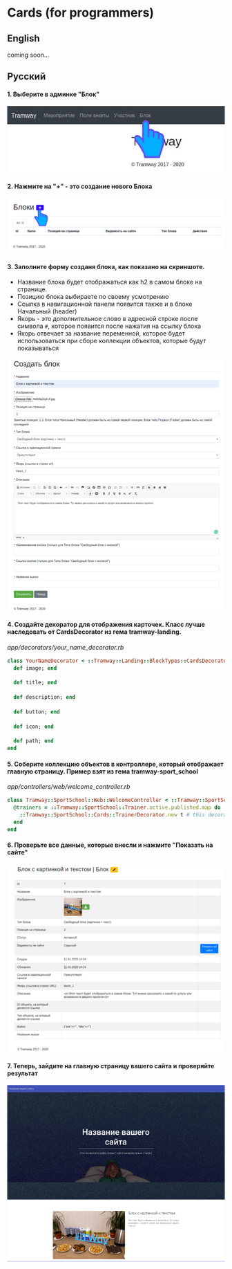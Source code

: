 # Cards (for programmers)

## English

coming soon...

## Русский

#### 1. Выберите в админке "Блок"
![admin-1](https://raw.githubusercontent.com/ulmic/tramway-dev/develop/tramway-landing/docs/header/admin-1.png)

#### 2. Нажмите на "+" - это создание нового Блока
![admin-2](https://raw.githubusercontent.com/ulmic/tramway-dev/develop/tramway-landing/docs/header/admin-2.png)

#### 3. Заполните форму созданя блока, как показано на скриншоте.

* Название блока будет отображаться как h2 в самом блоке на странице.
* Позицию блока выбираете по своему усмотрению
* Ссылка в навигационной панели появится также и в блоке Начальный (header)
* Якорь - это дополнительное слово в адресной строке после символа `#`, которое появится после нажатия на ссылку блока
* Якорь отвечает за название переменной, которое будет использоваться при сборе коллекции объектов, которые будут показываться

![admin-3](https://raw.githubusercontent.com/ulmic/tramway-dev/develop/tramway-landing/docs/block_with_text_and_image/admin-1.png)

#### 4. Создайте декоратор для отображения карточек. Класс лучше наследовать от CardsDecorator из гема tramway-landing.

*app/decorators/your_name_decorator.rb*

```ruby
class YourNameDecorator < ::Tramway::Landing::BlockTypes::CardsDecorator
  def image; end

  def title; end

  def description; end

  def button; end

  def icon; end

  def path; end
end
```

#### 5. Соберите коллекцию объектов в контроллере, который отображает главную страницу. Пример взят из гема tramway-sport_school

*app/controllers/web/welcome_controller.rb*

```ruby
class Tramway::SportSchool::Web::WelcomeController < ::Tramway::SportSchool::ApplicationController
  @trainers = ::Tramway::SportSchool::Trainer.active.published.map do |t|
    ::Tramway::SportSchool::Cards::TrainerDecorator.new t # this decorator is inherited from Tramway::Landing::BlockTypes::CardsDecorator
  end
end
```

#### 6. Проверьте все данные, которые внесли и нажмите "Показать на сайте"
![admin-4](https://raw.githubusercontent.com/ulmic/tramway-dev/develop/tramway-landing/docs/block_with_text_and_image/admin-2.png)

#### 7. Теперь, зайдите на главную страницу вашего сайта и проверяйте результат

![admin-5](https://raw.githubusercontent.com/ulmic/tramway-dev/develop/tramway-landing/docs/block_with_text_and_image/example.png)
